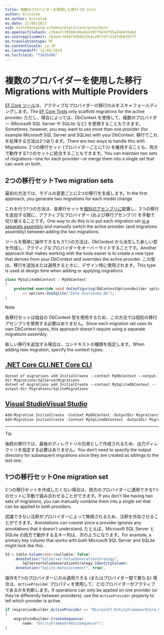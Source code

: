 ```yaml
---
title: 複数のプロバイダーを使用した移行-EF Core
author: bricelam
ms.author: bricelam
ms.date: 11/08/2017
uid: core/managing-schemas/migrations/providers
ms.openlocfilehash: c764a7c7858dc46a5e478f79476f55a34e0fdabd
ms.sourcegitcommit: 18ab4c349473d94b15b4ca977df12147db07b77f
ms.translationtype: MT
ms.contentlocale: ja-JP
ms.lasthandoff: 11/06/2019
ms.locfileid: "73655586"
---
```

# <a name="migrations-with-multiple-providers"></a><span data-ttu-id="b8e23-102">複数のプロバイダーを使用した移行</span><span class="sxs-lookup"><span data-stu-id="b8e23-102">Migrations with Multiple Providers</span></span>

<span data-ttu-id="b8e23-103">[EF Core ツール][1]は、アクティブなプロバイダーの移行のみをスキャフォールディングします。</span><span class="sxs-lookup"><span data-stu-id="b8e23-103">The [EF Core Tools][1] only scaffold migrations for the active provider.</span></span> <span data-ttu-id="b8e23-104">ただし、場合によっては、DbContext を使用して、複数のプロバイダー (Microsoft SQL Server や SQLite など) を使用することもできます。</span><span class="sxs-lookup"><span data-stu-id="b8e23-104">Sometimes, however, you may want to use more than one provider (for example Microsoft SQL Server and SQLite) with your DbContext.</span></span> <span data-ttu-id="b8e23-105">移行でこれを処理する方法は2つあります。</span><span class="sxs-lookup"><span data-stu-id="b8e23-105">There are two ways to handle this with Migrations.</span></span> <span data-ttu-id="b8e23-106">2つの移行セット (プロバイダーごとに1つ) を維持することも、両方で動作する1つのセットに統合することもできます。</span><span class="sxs-lookup"><span data-stu-id="b8e23-106">You can maintain two sets of migrations--one for each provider--or merge them into a single set that can work on both.</span></span>

## <a name="two-migration-sets"></a><span data-ttu-id="b8e23-107">2つの移行セット</span><span class="sxs-lookup"><span data-stu-id="b8e23-107">Two migration sets</span></span>

<span data-ttu-id="b8e23-108">最初の方法では、モデルの変更ごとに2つの移行を生成します。</span><span class="sxs-lookup"><span data-stu-id="b8e23-108">In the first approach, you generate two migrations for each model change.</span></span>

<span data-ttu-id="b8e23-109">これを行う1つの方法は、各移行セットを[個別のアセンブリに][2]配置し、2つの移行を追加する間に、アクティブなプロバイダー (および移行アセンブリ) を手動で切り替えることです。</span><span class="sxs-lookup"><span data-stu-id="b8e23-109">One way to do this is to put each migration set [in a separate assembly][2] and manually switch the active provider (and migrations assembly) between adding the two migrations.</span></span>

<span data-ttu-id="b8e23-110">ツールを簡単に操作できるもう1つの方法は、DbContext から派生した新しい型を作成し、アクティブなプロバイダーをオーバーライドすることです。</span><span class="sxs-lookup"><span data-stu-id="b8e23-110">Another approach that makes working with the tools easier is to create a new type that derives from your DbContext and overrides the active provider.</span></span> <span data-ttu-id="b8e23-111">この型は、移行を追加または適用するときに、デザイン時に使用されます。</span><span class="sxs-lookup"><span data-stu-id="b8e23-111">This type is used at design time when adding or applying migrations.</span></span>

``` csharp
class MySqliteDbContext : MyDbContext
{
    protected override void OnConfiguring(DbContextOptionsBuilder options)
        => options.UseSqlite("Data Source=my.db");
}
```

> [!NOTE]
> <span data-ttu-id="b8e23-112">各移行セットは独自の DbContext 型を使用するため、この方法では個別の移行アセンブリを使用する必要はありません。</span><span class="sxs-lookup"><span data-stu-id="b8e23-112">Since each migration set uses its own DbContext types, this approach doesn't require using a separate migrations assembly.</span></span>

<span data-ttu-id="b8e23-113">新しい移行を追加する場合は、コンテキストの種類を指定します。</span><span class="sxs-lookup"><span data-stu-id="b8e23-113">When adding new migration, specify the context types.</span></span>

## <a name="net-core-clitabdotnet-core-cli"></a>[<span data-ttu-id="b8e23-114">.NET Core CLI</span><span class="sxs-lookup"><span data-stu-id="b8e23-114">.NET Core CLI</span></span>](#tab/dotnet-core-cli)

``` Console
dotnet ef migrations add InitialCreate --context MyDbContext --output-dir Migrations/SqlServerMigrations
dotnet ef migrations add InitialCreate --context MySqliteDbContext --output-dir Migrations/SqliteMigrations
```

## <a name="visual-studiotabvs"></a>[<span data-ttu-id="b8e23-115">Visual Studio</span><span class="sxs-lookup"><span data-stu-id="b8e23-115">Visual Studio</span></span>](#tab/vs)

``` powershell
Add-Migration InitialCreate -Context MyDbContext -OutputDir Migrations\SqlServerMigrations
Add-Migration InitialCreate -Context MySqliteDbContext -OutputDir Migrations\SqliteMigrations
```

***

> [!TIP]
> <span data-ttu-id="b8e23-116">後続の移行では、最後のディレクトリの兄弟として作成されるため、出力ディレクトリを指定する必要はありません。</span><span class="sxs-lookup"><span data-stu-id="b8e23-116">You don't need to specify the output directory for subsequent migrations since they are created as siblings to the last one.</span></span>

## <a name="one-migration-set"></a><span data-ttu-id="b8e23-117">1つの移行セット</span><span class="sxs-lookup"><span data-stu-id="b8e23-117">One migration set</span></span>

<span data-ttu-id="b8e23-118">2つの移行セットを作成したくない場合は、両方のプロバイダーに適用できる1つのセットに手動で組み合わせることができます。</span><span class="sxs-lookup"><span data-stu-id="b8e23-118">If you don't like having two sets of migrations, you can manually combine them into a single set that can be applied to both providers.</span></span>

<span data-ttu-id="b8e23-119">認識できない注釈がプロバイダーによって無視されるため、注釈を共存させることができます。</span><span class="sxs-lookup"><span data-stu-id="b8e23-119">Annotations can coexist since a provider ignores any annotations that it doesn't understand.</span></span> <span data-ttu-id="b8e23-120">たとえば、Microsoft SQL Server と SQLite の両方で動作する主キー列は、次のようになります。</span><span class="sxs-lookup"><span data-stu-id="b8e23-120">For example, a primary key column that works with both Microsoft SQL Server and SQLite might look like this.</span></span>

``` csharp
Id = table.Column<int>(nullable: false)
    .Annotation("SqlServer:ValueGenerationStrategy",
        SqlServerValueGenerationStrategy.IdentityColumn)
    .Annotation("Sqlite:Autoincrement", true),
```

<span data-ttu-id="b8e23-121">操作を1つのプロバイダーにのみ適用できる (またはプロバイダー間で異なる) 場合は、`ActiveProvider` プロパティを使用して、どのプロバイダーがアクティブであるかを判断します。</span><span class="sxs-lookup"><span data-stu-id="b8e23-121">If operations can only be applied on one provider (or they're differently between providers), use the `ActiveProvider` property to tell which provider is active.</span></span>

``` csharp
if (migrationBuilder.ActiveProvider == "Microsoft.EntityFrameworkCore.SqlServer")
{
    migrationBuilder.CreateSequence(
        name: "EntityFrameworkHiLoSequence");
}
```

  [1]: ../../miscellaneous/cli/index.md
  [2]: projects.md
